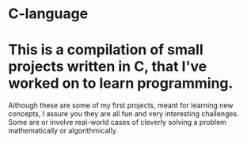 # C-language
# This is a compilation of small projects written in C, that I've worked on to learn programming. 
Although these are some of my first projects, meant for learning new concepts, I assure you they are all fun and very interesting challenges.
Some are or involve real-world cases of cleverly solving a problem mathematically or algorithmically.
